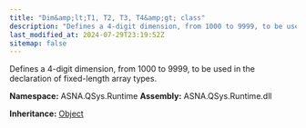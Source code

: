 ```yaml
---
title: "Dim&amp;lt;T1, T2, T3, T4&amp;gt; class"
description: "Defines a 4-digit dimension, from 1000 to 9999, to be used in the declaration of fixed-length array types. "
last_modified_at: 2024-07-29T23:19:52Z
sitemap: false
---
```


Defines a 4-digit dimension, from 1000 to 9999, to be used in the declaration of fixed-length array types.

**Namespace:** ASNA.QSys.Runtime
**Assembly:** ASNA.QSys.Runtime.dll

**Inheritance:** [Object](https://docs.microsoft.com/en-us/dotnet/api/system.object)
<br>
<br>
